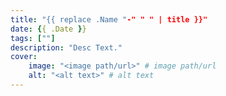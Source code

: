 ```yaml
---
title: "{{ replace .Name "-" " " | title }}"
date: {{ .Date }}
tags: [""]
description: "Desc Text."
cover:
    image: "<image path/url>" # image path/url
    alt: "<alt text>" # alt text
---
```

